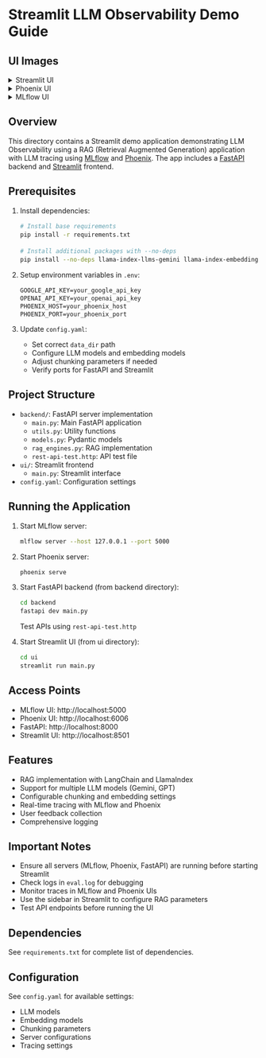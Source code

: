 # Streamlit LLM Observability Demo Guide

## UI Images
<details>
    <summary>Streamlit UI</summary>
    <img src="https://github.com/HrushikeshPawar/LLM-Observability-Monitoring/blob/main/streamlit/assets/streamlit-ui.png?raw=true">
</details>
<details>
    <summary>Phoenix UI</summary>
    <img src="https://github.com/HrushikeshPawar/LLM-Observability-Monitoring/blob/main/streamlit/assets/phoenix-projects-ui.png?raw=true">
    <img src="https://github.com/HrushikeshPawar/LLM-Observability-Monitoring/blob/main/streamlit/assets/phoenix-traces-ui.png?raw=true">
</details>
<details>
    <summary>MLflow UI</summary>
    <img src="https://github.com/HrushikeshPawar/LLM-Observability-Monitoring/blob/main/streamlit/assets/mlflow-projects-ui.png?raw=true">
</details>


## Overview
This directory contains a Streamlit demo application demonstrating LLM Observability using a RAG (Retrieval Augmented Generation) application with LLM tracing using [MLflow](https://mlflow.org/docs/latest/llms/tracing/index.html) and [Phoenix](https://docs.arize.com/phoenix/tracing/llm-traces). The app includes a [FastAPI](https://fastapi.tiangolo.com/) backend and [Streamlit](https://streamlit.io/) frontend.

## Prerequisites

1. Install dependencies:
   ```bash
   # Install base requirements
   pip install -r requirements.txt
   
   # Install additional packages with --no-deps
   pip install --no-deps llama-index-llms-gemini llama-index-embeddings-gemini
   ```

2. Setup environment variables in `.env`:
   ```env
   GOOGLE_API_KEY=your_google_api_key
   OPENAI_API_KEY=your_openai_api_key
   PHOENIX_HOST=your_phoenix_host
   PHOENIX_PORT=your_phoenix_port
   ```

3. Update `config.yaml`:
   - Set correct `data_dir` path
   - Configure LLM models and embedding models
   - Adjust chunking parameters if needed
   - Verify ports for FastAPI and Streamlit

## Project Structure

- `backend/`: FastAPI server implementation
  - `main.py`: Main FastAPI application
  - `utils.py`: Utility functions
  - `models.py`: Pydantic models
  - `rag_engines.py`: RAG implementation
  - `rest-api-test.http`: API test file
- `ui/`: Streamlit frontend
  - `main.py`: Streamlit interface
- `config.yaml`: Configuration settings

## Running the Application

1. Start MLflow server:
   ```bash
   mlflow server --host 127.0.0.1 --port 5000
   ```

2. Start Phoenix server:
   ```bash
   phoenix serve
   ```

3. Start FastAPI backend (from backend directory):
   ```bash
   cd backend
   fastapi dev main.py
   ```
   Test APIs using `rest-api-test.http`

4. Start Streamlit UI (from ui directory):
   ```bash
   cd ui
   streamlit run main.py
   ```

## Access Points

- MLflow UI: http://localhost:5000
- Phoenix UI: http://localhost:6006
- FastAPI: http://localhost:8000
- Streamlit UI: http://localhost:8501

## Features

- RAG implementation with LangChain and LlamaIndex
- Support for multiple LLM models (Gemini, GPT)
- Configurable chunking and embedding settings
- Real-time tracing with MLflow and Phoenix
- User feedback collection
- Comprehensive logging

## Important Notes

- Ensure all servers (MLflow, Phoenix, FastAPI) are running before starting Streamlit
- Check logs in `eval.log` for debugging
- Monitor traces in MLflow and Phoenix UIs
- Use the sidebar in Streamlit to configure RAG parameters
- Test API endpoints before running the UI

## Dependencies
See `requirements.txt` for complete list of dependencies.

## Configuration
See `config.yaml` for available settings:
- LLM models
- Embedding models
- Chunking parameters
- Server configurations
- Tracing settings